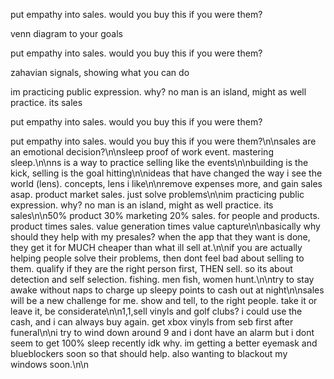 put empathy into sales. would you buy this if you were them?

venn diagram to your goals

put empathy into sales. would you buy this if you were them?

zahavian signals, showing what you can do

im practicing public expression. why? no man is an island, might as well practice. its sales

put empathy into sales. would you buy this if you were them?

put empathy into sales. would you buy this if you were them?\n\nsales are an emotional decision?\n\nsleep proof of work event. mastering sleep.\n\nns is a way to practice selling like the events\n\nbuilding is the kick, selling is the goal hitting\n\nideas that have changed the way i see the world (lens). concepts, lens i like\n\nremove expenses more, and gain sales asap. product market sales. just solve problems\n\nim practicing public expression. why? no man is an island, might as well practice. its sales\n\n50% product 30% marketing 20% sales. for people and products. product times sales. value generation times value capture\n\nbasically why should they help with my presales? when the app that they want is done, they get it for MUCH cheaper than what ill sell at.\n\nif you are actually helping people solve their problems, then dont feel bad about selling to them. qualify if they are the right person first, THEN sell. so its about detection and self selection. fishing. men fish, women hunt.\n\ntry to stay awake without naps to charge up sleepy points to cash out at night\n\nsales will be a new challenge for me. show and tell, to the right people. take it or leave it, be considerate\n\n1,1,sell vinyls and golf clubs? i could use the cash, and i can always buy again. get xbox vinyls from seb first after funeral\n\ni try to wind down around 9 and i dont have an alarm but i dont seem to get 100% sleep recently idk why. im getting a better eyemask and blueblockers soon so that should help. also wanting to blackout my windows soon.\n\n